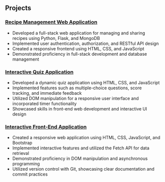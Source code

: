 
<!--
**DamianMcNulty/DamianMcNulty** is a ✨ _special_ ✨ repository because its `README.md` (this file) appears on your GitHub 
-->

## Projects
### [Recipe Management Web Application](https://github.com/DamianMcNulty/project4recipes)
- Developed a full-stack web application for managing and sharing recipes using Python, Flask, and MongoDB
- Implemented user authentication, authorization, and RESTful API design
- Created a responsive frontend using HTML, CSS, and JavaScript
- Demonstrated proficiency in full-stack development and database management

### [Interactive Quiz Application](https://github.com/DamianMcNulty/project3quiz)
- Developed a dynamic quiz application using HTML, CSS, and JavaScript
- Implemented features such as multiple-choice questions, score tracking, and immediate feedback
- Utilized DOM manipulation for a responsive user interface and incorporated timer functionality
- Showcased skills in front-end web development and interactive UI design

### [Interactive Front-End Application](https://github.com/DamianMcNulty/project2interactive)
- Created a responsive web application using HTML, CSS, JavaScript, and Bootstrap
- Implemented interactive features and utilized the Fetch API for data retrieval
- Demonstrated proficiency in DOM manipulation and asynchronous programming
- Utilized version control with Git, showcasing clear documentation and commit practices
